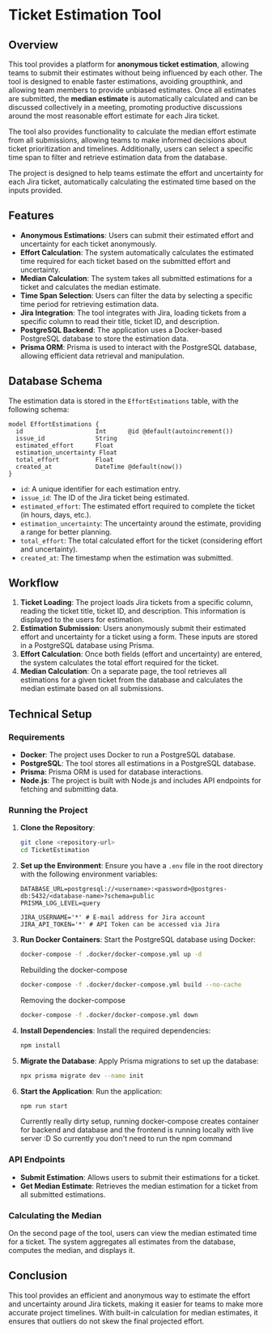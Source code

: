 
# Ticket Estimation Tool

## Overview

This tool provides a platform for **anonymous ticket estimation**, allowing teams to submit their estimates without being influenced by each other. The tool is designed to enable faster estimations, avoiding groupthink, and allowing team members to provide unbiased estimates. Once all estimates are submitted, the **median estimate** is automatically calculated and can be discussed collectively in a meeting, promoting productive discussions around the most reasonable effort estimate for each Jira ticket.

The tool also provides functionality to calculate the median effort estimate from all submissions, allowing teams to make informed decisions about ticket prioritization and timelines. Additionally, users can select a specific time span to filter and retrieve estimation data from the database.

The project is designed to help teams estimate the effort and uncertainty for each Jira ticket, automatically calculating the estimated time based on the inputs provided.

## Features

- **Anonymous Estimations**: Users can submit their estimated effort and uncertainty for each ticket anonymously.
- **Effort Calculation**: The system automatically calculates the estimated time required for each ticket based on the submitted effort and uncertainty.
- **Median Calculation**: The system takes all submitted estimations for a ticket and calculates the median estimate.
- **Time Span Selection**: Users can filter the data by selecting a specific time period for retrieving estimation data.
- **Jira Integration**: The tool integrates with Jira, loading tickets from a specific column to read their title, ticket ID, and description.
- **PostgreSQL Backend**: The application uses a Docker-based PostgreSQL database to store the estimation data.
- **Prisma ORM**: Prisma is used to interact with the PostgreSQL database, allowing efficient data retrieval and manipulation.

## Database Schema

The estimation data is stored in the `EffortEstimations` table, with the following schema:

```prisma
model EffortEstimations {
  id                    Int      @id @default(autoincrement())
  issue_id              String
  estimated_effort      Float
  estimation_uncertainty Float
  total_effort          Float
  created_at            DateTime @default(now())
}
```

- `id`: A unique identifier for each estimation entry.
- `issue_id`: The ID of the Jira ticket being estimated.
- `estimated_effort`: The estimated effort required to complete the ticket (in hours, days, etc.).
- `estimation_uncertainty`: The uncertainty around the estimate, providing a range for better planning.
- `total_effort`: The total calculated effort for the ticket (considering effort and uncertainty).
- `created_at`: The timestamp when the estimation was submitted.

## Workflow

1. **Ticket Loading**: The project loads Jira tickets from a specific column, reading the ticket title, ticket ID, and description. This information is displayed to the users for estimation.
2. **Estimation Submission**: Users anonymously submit their estimated effort and uncertainty for a ticket using a form. These inputs are stored in a PostgreSQL database using Prisma.
3. **Effort Calculation**: Once both fields (effort and uncertainty) are entered, the system calculates the total effort required for the ticket.
4. **Median Calculation**: On a separate page, the tool retrieves all estimations for a given ticket from the database and calculates the median estimate based on all submissions.

## Technical Setup

### Requirements

- **Docker**: The project uses Docker to run a PostgreSQL database.
- **PostgreSQL**: The tool stores all estimations in a PostgreSQL database.
- **Prisma**: Prisma ORM is used for database interactions.
- **Node.js**: The project is built with Node.js and includes API endpoints for fetching and submitting data.

### Running the Project

1. **Clone the Repository**:
   ```bash
   git clone <repository-url>
   cd TicketEstimation
   ```

2. **Set up the Environment**:
   Ensure you have a `.env` file in the root directory with the following environment variables:
   ```env
   DATABASE_URL=postgresql://<username>:<password>@postgres-db:5432/<database-name>?schema=public
   PRISMA_LOG_LEVEL=query

   JIRA_USERNAME='*' # E-mail address for Jira account
   JIRA_API_TOKEN='*' # API Token can be accessed via Jira
   ```

3. **Run Docker Containers**:
   Start the PostgreSQL database using Docker:
   ```bash
   docker-compose -f .docker/docker-compose.yml up -d
   ```
   Rebuilding the docker-compose
   ```bash
   docker-compose -f .docker/docker-compose.yml build --no-cache
   ```
   Removing the docker-compose
   ```bash
   docker-compose -f .docker/docker-compose.yml down
   ```
   
5. **Install Dependencies**:
   Install the required dependencies:
   ```bash
   npm install
   ```

6. **Migrate the Database**:
   Apply Prisma migrations to set up the database:
   ```bash
   npx prisma migrate dev --name init
   ```

7. **Start the Application**:
   Run the application:
   ```bash
   npm run start
   ```
   Currently really dirty setup, running docker-compose creates container for backend and database and the frontend is running locally with live server :D
   So currently you don't need to run the npm command

### API Endpoints

- **Submit Estimation**: Allows users to submit their estimations for a ticket.
- **Get Median Estimate**: Retrieves the median estimation for a ticket from all submitted estimations.

### Calculating the Median

On the second page of the tool, users can view the median estimated time for a ticket. The system aggregates all estimates from the database, computes the median, and displays it.

## Conclusion

This tool provides an efficient and anonymous way to estimate the effort and uncertainty around Jira tickets, making it easier for teams to make more accurate project timelines. With built-in calculation for median estimates, it ensures that outliers do not skew the final projected effort.
